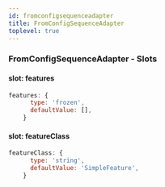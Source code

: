 ```yaml
---
id: fromconfigsequenceadapter
title: FromConfigSequenceAdapter
toplevel: true
---
```







### FromConfigSequenceAdapter - Slots
#### slot: features



```js
features: {
      type: 'frozen',
      defaultValue: [],
    }
```

#### slot: featureClass



```js
featureClass: {
      type: 'string',
      defaultValue: 'SimpleFeature',
    }
```



 
